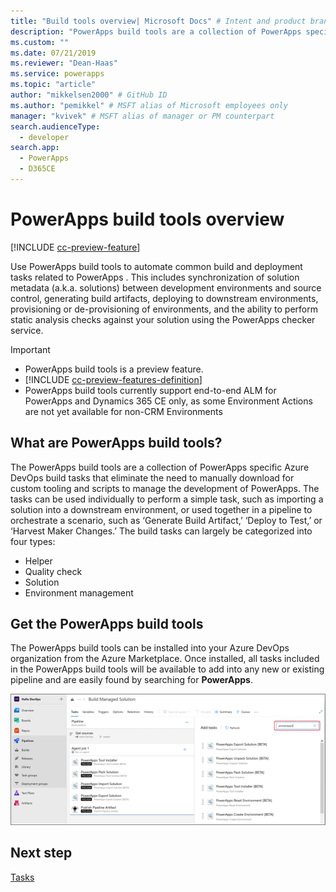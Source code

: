```yaml
---
title: "Build tools overview| Microsoft Docs" # Intent and product brand in a unique string of 43-59 chars including spaces
description: "PowerApps build tools are a collection of PowerApps specific Azure DevOps build tasks that eliminate the need to manually download  scripts to manage the development of PowerApps" # 115-145 characters including spaces. This abstract displays in the search result.
ms.custom: ""
ms.date: 07/21/2019
ms.reviewer: "Dean-Haas"
ms.service: powerapps
ms.topic: "article"
author: "mikkelsen2000" # GitHub ID
ms.author: "pemikkel" # MSFT alias of Microsoft employees only
manager: "kvivek" # MSFT alias of manager or PM counterpart
search.audienceType: 
  - developer
search.app: 
  - PowerApps
  - D365CE
---
```


# PowerApps build tools overview

[!INCLUDE [cc-preview-feature](../../includes/cc-preview-feature.md)]

Use PowerApps build tools to automate common build and deployment tasks related to PowerApps . This includes synchronization of solution metadata (a.k.a. solutions) between development environments and source control, generating build artifacts, deploying to downstream environments, provisioning or de-provisioning of environments, and the ability to perform static analysis checks against your solution using the PowerApps checker service.

> [!IMPORTANT]
>
> - PowerApps build tools is a preview feature.
> - [!INCLUDE [cc-preview-features-definition](../../includes/cc-preview-features-definition.md)]
> - PowerApps build tools currently support end-to-end ALM for PowerApps and Dynamics 365 CE only, as some Environment Actions are not yet available for non-CRM Environments  
  
## What are PowerApps build tools?

The PowerApps build tools are a collection of PowerApps specific Azure DevOps build tasks that eliminate the need to manually download for custom tooling  and scripts to manage the development of PowerApps. The tasks can be used individually to perform a simple task, such as importing a solution into a downstream environment, or used together in a pipeline to orchestrate a scenario, such as ‘Generate Build Artifact,’ ‘Deploy to Test,’ or ‘Harvest Maker Changes.’ The build tasks can largely be categorized into four types:

- Helper 
- Quality check 
- Solution 
- Environment management 

## Get the PowerApps build tools 
The PowerApps build tools can be installed into your Azure DevOps organization from the Azure Marketplace. Once installed, all tasks included in the PowerApps build tools will be available to add into any new or existing pipeline and are easily found by searching for **PowerApps**.

![Get build tools](media/build-tools-download.png)
 
## Next step

[Tasks](build-tools-tasks.md)

